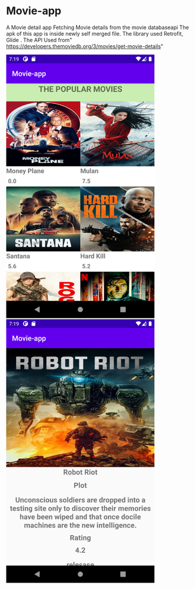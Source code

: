 # Movie-app
A Movie detail app
Fetching Movie details from the movie databaseapi
The apk of this app is inside newly self merged file.
The library used Retrofit, Glide . The API Used from" https://developers.themoviedb.org/3/movies/get-movie-details"
<div >
    <img src="Screenshot_1600609780.png" width="400px"</img> 
    <img src="Screenshot_1600609791.png" width="400px"</img> 
</div>
<div align="center">
   
</div>
